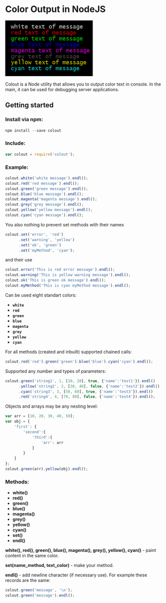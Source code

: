 # Color Output in NodeJS
![console output](https://github.com/cyberaktiv/colout/blob/master/test/output.png?raw=true)

Colout is a Node utility that allows you to output color text in console. In the main, it can be used for debugging server applications.
## Getting started
### Install via npm:
```javascript
npm install --save colout
```
### Include:
```javascript
var colout = require('colout');
```
### Example:
```javascript
colout.white('white message').endl();
colout.red('red message').endl();
colout.green('green message').endl();
colout.blue('blue message').endl();
colout.magenta('magenta message').endl();
colout.grey('grey message').endl();
colout.yellow('yellow message').endl();
colout.cyan('cyan message').endl();
```
You also nothing to prevent set methods with their names
```javascript
colout.set('error', 'red')
      .set('warning', 'yellow')
      .set('ok', 'green')
      .set('myMethod', 'cyan');
```
and their use
```javascript
colout.error('This is red error message').endl();
colout.warning('This is yellow warning message').endl();
colout.ok('This is green ok message').endl();
colout.myMethod('This is cyan myMethod message').endl();
```
Can be used eight standart colors:
* **`white`**
* **`red`**
* **`green`**
* **`blue`**
* **`magenta`**
* **`grey`**
* **`yellow`**
* **`cyan`**

For all methods (created and inbuilt) supported chained calls:
```javascript
colout.red('red').green('green').blue('blue').cyan('cyan').endl();
```
Supported any number and types of parameters:
```javascript
colout.green('string1', 1, [10, 20], true, {'name':'test1'}).endl()
      .yellow('string2', 2, [30, 40], false, {'name':'test2'}).endl()
      .cyan('string3', 3, [50, 60], true, {'name':'test3'}).endl()
      .red('string4', 4, [70, 80], false, {'name':'test4'}).endl();
```
Objects and arrays may be any nesting level:
```javascript
var arr = [10, 20, 30, 40, 50];
var obj = {
    'first': {
        'second':{
            'third':{
                'arr': arr
            }   
        }
    }
};
colout.green(arr).yellow(obj).endl();
```
### Methods:
- **white()**
- **red()**
- **green()**
- **blue()**
- **magenta()**
- **grey()**
- **yellow()**
- **cyan()**
- **set()**
- **endl()**

**white(), red(), green(), blue(), magenta(), grey(), yellow(), cyan()** - paint content in the same color.

**set(name_method, text_color)** - make your method.

**endl()** - add newline character (if necessary use). For example these records are the same:
```javascript
colout.green('message', '\n');
colout.green('message').endl();
```

